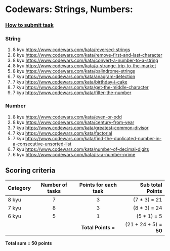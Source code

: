 # Codewars: Strings, Numbers:

### [How to submit task](https://docs.app.rs.school/#/platform/tasks?id=codewars)

### String
1. 8 kyu https://www.codewars.com/kata/reversed-strings
2. 8 kyu https://www.codewars.com/kata/remove-first-and-last-character
3. 8 kyu https://www.codewars.com/kata/convert-a-number-to-a-string
4. 8 kyu https://www.codewars.com/kata/a-strange-trip-to-the-market
5. 8 kyu https://www.codewars.com/kata/palindrome-strings
6. 7 kyu https://www.codewars.com/kata/anagram-detection
7. 7 kyu https://www.codewars.com/kata/birthday-i-cake
8. 7 kyu https://www.codewars.com/kata/get-the-middle-character
9. 7 kyu https://www.codewars.com/kata/filter-the-number

### Number
1. 8 kyu https://www.codewars.com/kata/even-or-odd
2. 8 kyu https://www.codewars.com/kata/century-from-year
3. 7 kyu https://www.codewars.com/kata/greatest-common-divisor
4. 7 kyu https://www.codewars.com/kata/factorial
5. 7 kyu https://www.codewars.com/kata/find-the-duplicated-number-in-a-consecutive-unsorted-list
6. 7 kyu https://www.codewars.com/kata/number-of-decimal-digits
7. 6 kyu https://www.codewars.com/kata/is-a-number-prime


## Scoring criteria
| Category | Number of tasks | Points for each task | Sub total Points |
| --- | :---: | :---: | ---: |
| 8 kyu | 7 | 3 | (7 * 3) = 21 |
| 7 kyu | 8 | 3 | (8 * 3) = 24 |
| 6 kyu | 5 | 1 | (5 * 1) = 5 |
| | | **Total Points** = | (21 + 24 + 5) = **50** |

**Total sum = 50 points**


